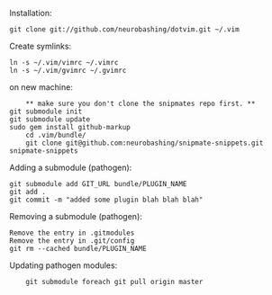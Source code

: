 Installation: 

	git clone git://github.com/neurobashing/dotvim.git ~/.vim

Create symlinks:

	ln -s ~/.vim/vimrc ~/.vimrc
	ln -s ~/.vim/gvimrc ~/.gvimrc

on new machine:
	
        ** make sure you don't clone the snipmates repo first. **
	git submodule init
	git submodule update
	sudo gem install github-markup
        cd .vim/bundle/
        git clone git@github.com:neurobashing/snipmate-snippets.git snipmate-snippets

Adding a submodule \(pathogen\):

	git submodule add GIT_URL bundle/PLUGIN_NAME
	git add .
	git commit -m "added some plugin blah blah blah"

Removing a submodule \(pathogen\):

	Remove the entry in .gitmodules
	Remove the entry in .git/config
	git rm --cached bundle/PLUGIN_NAME

Updating pathogen modules:

        git submodule foreach git pull origin master
